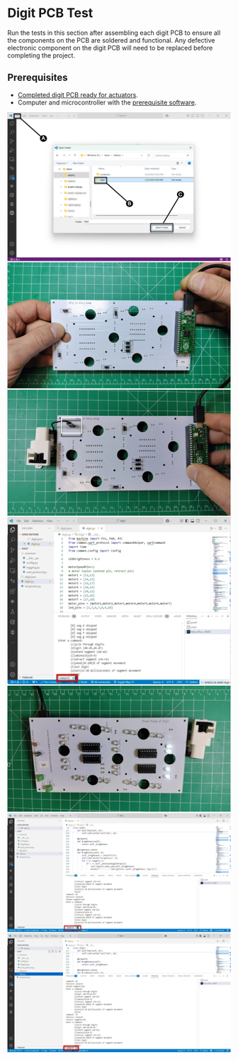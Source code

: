 # Digit PCB Test

Run the tests in this section after assembling each digit PCB to ensure all the components on the PCB are soldered and functional. Any defective electronic component on the digit PCB will need to be replaced before completing the project.

## Prerequisites

- [Completed digit PCB ready for actuators](digitpcbassembly.md).
- Computer and microcontroller with the [prerequisite software](../prerequisitesoftware.md).

![testpcbactuator-prerequisite](../img/testpcbactuator/prerequisite.webp)
![testpcbactuator-1](../img/testpcbactuator/testpcbactuator-1.webp)
![testpcbactuator-2](../img/testpcbactuator/testpcbactuator-2.webp)
![testpcbactuator-3](../img/testpcbactuator/testpcbactuator-3.webp)
![testpcbactuator-4](../img/testpcbactuator/testpcbactuator-4.webp)
![testpcbactuator-5](../img/testpcbactuator/testpcbactuator-5.webp)
![testpcbactuator-6](../img/testpcbactuator/testpcbactuator-6.webp)